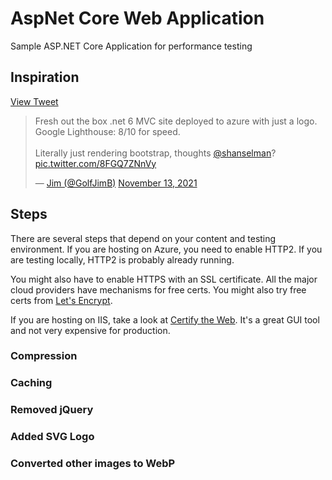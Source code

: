 # AspNet Core Web Application
Sample ASP.NET Core Application for performance testing
## Inspiration

[View Tweet](https://twitter.com/GolfJimB/status/1459386187940982785?ref_src=twsrc%5Etfw)

<blockquote class="twitter-tweet"><p lang="en" dir="ltr">Fresh out the box .net 6 MVC site deployed to azure with just a logo.<br>Google Lighthouse: 8/10 for speed.<br><br>Literally just rendering bootstrap, thoughts <a href="https://twitter.com/shanselman?ref_src=twsrc%5Etfw">@shanselman</a>? <a href="https://t.co/8FGQ7ZNnVy">pic.twitter.com/8FGQ7ZNnVy</a></p>&mdash; <a href="https://twitter.com/GolfJimB">Jim (@GolfJimB)</a> <a href="https://twitter.com/GolfJimB/status/1459386187940982785?ref_src=twsrc%5Etfw">November 13, 2021</a></blockquote>

## Steps
There are several steps that depend on your content and testing environment. If you are hosting on Azure, you need to enable HTTP2. If you are testing locally, HTTP2 is probably already running.

You might also have to enable HTTPS with an SSL certificate. All the major cloud providers have mechanisms for free certs. You might also try free certs from [Let's Encrypt](https://letsencrypt.org).

If you are hosting on IIS, take a look at [Certify the Web](https://certifytheweb.com). It's a great GUI tool and not very expensive for production.

### Compression

### Caching

### Removed jQuery

### Added SVG Logo

### Converted other images to WebP


